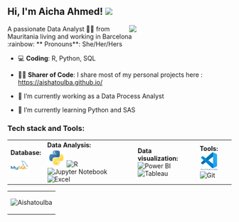 <h2> Hi, I'm Aicha Ahmed! <img src="https://media.giphy.com/media/mGcNjsfWAjY5AEZNw6/giphy.gif" width="50"></h2>


<img align='right' src="https://encrypted-tbn0.gstatic.com/images?q=tbn:ANd9GcTGdrbaRuwAtFnDNXzMA4n_tybx1pcD1AHXAw&usqp=CAU" width="230">

<div align="left"> A passionate Data Analyst 👩‍💻  from Mauritania  living and  working  in Barcelona
 </div>
  :rainbow: ** Pronouns**: She/Her/Hers 

- :computer: **Coding**: R, Python, SQL
  
- 👩‍🏫 **Sharer of Code**: I share most of my personal projects here : https://aishatoulba.github.io/
  
- 🔭 I’m currently working as a Data Process Analyst
  
- 🌱 I’m currently learning Python and SAS


<h3 align="left">Tech stack and Tools:</h3>
<table>
  <tr>
    <td>
      <strong>Database:</strong><br>
      <img src="https://raw.githubusercontent.com/devicons/devicon/master/icons/mysql/mysql-original-wordmark.svg" alt="MySQL" width="40" height="40"/>
    </td>
    <td>
      <strong>Data Analysis:</strong><br>
      <img src="https://raw.githubusercontent.com/devicons/devicon/master/icons/python/python-original.svg" alt="Python" width="40" height="40"/>
      <img src="https://www.r-project.org/logo/Rlogo.svg" alt="R" width="40" height="40"/>
      <img src="https://upload.wikimedia.org/wikipedia/commons/3/38/Jupyter_logo.svg" alt="Jupyter Notebook" width="40" height="40"/>
      <img src="https://cdn.cdnlogo.com/logos/m/53/microsoft-excel.svg" alt="Excel" width="40" height="40"/>
    </td>
    <td>
     <strong>Data visualization:</strong><br>
    <img src="https://cdn.worldvectorlogo.com/logos/power-bi-1.svg" alt="Power BI" width="40" height="40"/>
    <img src="https://cdn.cdnlogo.com/logos/t/73/tableau-software.svg" alt="Tableau" width="40" height="40"/>
    </td>
    <td>
      <strong>Tools:</strong><br>
      <img src="https://raw.githubusercontent.com/devicons/devicon/master/icons/vscode/vscode-original-wordmark.svg" alt="VS Code" width="40" height="40"/>
      <img src="https://www.vectorlogo.zone/logos/git-scm/git-scm-icon.svg" alt="Git" width="40" height="40"/>
    </td>
   
  </tr>
</table>


<!-- GitHub Stats and Streak Stats -->
<table>
  <tr>
   <td>
      <p><img src="https://github-readme-streak-stats.herokuapp.com/?user=Aishatoulba&" alt="Aishatoulba" /></p>
    </td>   
  </tr>
</table>
